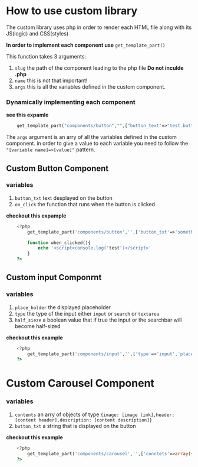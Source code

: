 # How to use custom library
The custom library uses php in order to render each HTML file along with its JS(logic) and CSS(styles)

**In order to implement each component use**
```get_template_part()```

This function takes 3 arguments:
1. ```slug``` the path of the component leading to the php file **Do not inculde .php**
2. ```name``` this is not that important!
3. ```args``` this is all the variables defined in the custom component.

### Dynamically implementing each component
**see this expamle**
```php
    get_template_part("components/button","",["button_text"=>"test button"]);
``` 
The `args` argument is an arry of all the variables defined in the custom component.
in order to give a value to each variable you need to follow the `"[variable name]=>[value]"` pattern.

## Custom Button Component
### variables
1. `button_txt` text desplayed on the button
2. `on_click` the function that runs when the button is clicked

**checkout this expample**
```php
    <?php
        get_template_part('components/button','',['button_txt'=>'something','on_click'=>'when_clicked']);

        function when_clicked(){
            echo '<script>console.log('test')</script>'
        }
    ?>
```

## Custom input Componrnt
### variables
1. `place_holder` the displayed placeholder
2. `type` the type of the input either `input` or `search` or `textarea`
3. `half_sieze` a boolean value that if true the input or the searchbar will become half-sized
   
**checkout this example**
```php
    <?php 
        get_template_part('components/input','',['type'=>'input','place_holder'=>'some text']);
    ?>
```

# Custom Carousel Component
### variables
1. `contents` an arry of objects of type `{image: [image link],header: [content header],description: [content description]}`
2. `button_txt` a string that is displayed on the button

**checkout this example**
```php
    <?php 
        get_template_part('components/carousel','',['conntets'=>array({$image:'link', $header:'Very cool content', $desctription: "I think this content is amazing even tough it's just a test!"}),'button_txt'=>"get more info"]);
    ?>
```